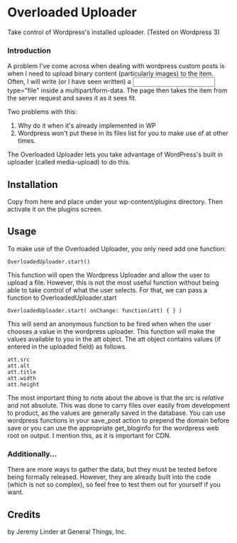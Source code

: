 Overloaded Uploader
===================

Take control of Wordpress's installed uploader. (Tested on Wordpress 3)

### Introduction

A problem I've come across when dealing with wordpress custom posts is when I need to upload
binary content (particularly images) to the item. Often, I will write (or I have seen written)
a <INPUT /> type="file" inside a multipart/form-data. The page then takes the item from the
server request and saves it as it sees fit.

Two problems with this: 
  1. Why do it when it's already implemented in WP
  2. Wordpress won't put these in its files list for you to
      make use of at other times.
      
The Overloaded Uploader lets you take advantage of WordPress's built in uploader (called media-upload) 
to do this.

Installation
------------

Copy from here and place under your wp-content/plugins directory. Then activate it on the plugins
screen. 

Usage
-----

To make use of the Overloaded Uploader, you only need add one function:

    OverloadedUploader.start()
    
This function will open the Wordpress Uploader and allow the user to upload a file. However, this
is not the most useful function without being able to take control of what the user selects. For that,
we can pass a function to OverloadedUploader.start

    OverloadedUploader.start( onChange: function(att) { } )
    
This will send an anonymous function to be fired when when the user chooses a value in the wordpress
uploader. This function will make the values available to you in the att object. The att object 
contains values (if entered in the uploaded field) as follows.

    att.src
    att.alt
    att.title
    att.width
    att.height
    
The most important thing to note about the above is that the src is *relative* and not absolute. This
was done to carry files over easily from development to product, as the values are generally saved in
the database. You can use wordpress functions in your save_post action to prepend the domain before save
or you can use the appropriate get_bloginfo for the wordpress web root on output. I mention this, as it is
important for CDN.

### Additionally...

There are more ways to gather the data, but they must be tested before being formally released. However, they are
already built into the code (which is not so complex), so feel free to test them out for yourself if you want.


Credits
-------

by Jeremy Linder at General Things, Inc.

